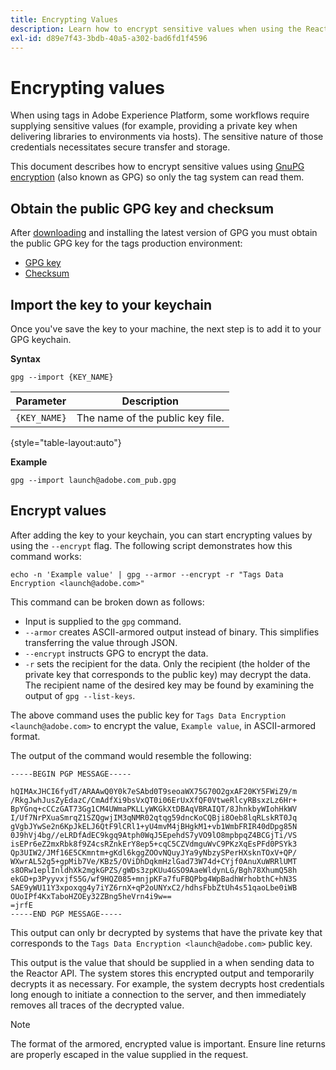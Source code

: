 ```yaml
---
title: Encrypting Values
description: Learn how to encrypt sensitive values when using the Reactor API.
exl-id: d89e7f43-3bdb-40a5-a302-bad6fd1f4596
---
```

# Encrypting values

When using tags in Adobe Experience Platform, some workflows require supplying sensitive values (for example, providing a private key when delivering libraries to environments via hosts). The sensitive nature of those credentials necessitates
secure transfer and storage.

This document describes how to encrypt sensitive values using [GnuPG encryption](https://www.gnupg.org/gph/en/manual/x110.html) (also known as GPG) so only the tag system can read them.

## Obtain the public GPG key and checksum

After [downloading](https://gnupg.org/download/) and installing the latest version of GPG you must obtain the public GPG key for the tags production environment:

* [GPG key](https://github.com/adobe/reactor-developer-docs/blob/master/files/launch%40adobe.com_pub.gpg)
* [Checksum](https://github.com/adobe/reactor-developer-docs/blob/master/files/launch%40adobe.com_pub.gpg.sum)

## Import the key to your keychain

Once you've save the key to your machine, the next step is to add it to your GPG keychain.

**Syntax**

```shell
gpg --import {KEY_NAME}
```

| Parameter | Description |
| --- | --- |
| `{KEY_NAME}` | The name of the public key file. |

{style="table-layout:auto"}

**Example**

```shell
gpg --import launch@adobe.com_pub.gpg
```

## Encrypt values

After adding the key to your keychain, you can start encrypting values by using the `--encrypt` flag. The following script demonstrates how this command works:

```shell
echo -n 'Example value' | gpg --armor --encrypt -r "Tags Data Encryption <launch@adobe.com>"
```

This command can be broken down as follows:

* Input is supplied to the `gpg` command.
* `--armor` creates ASCII-armored output instead of binary. This simplifies transferring the value through JSON.
* `--encrypt` instructs GPG to encrypt the data.
* `-r` sets the recipient for the data. Only the recipient (the holder of the private key that corresponds to the public key) may decrypt the data. The recipient name of the desired key may be found by examining the output of `gpg --list-keys`.

The above command uses the public key for `Tags Data Encryption <launch@adobe.com>` to encrypt the value, `Example value`, in ASCII-armored format.

The output of the command would resemble the following:

```shell
-----BEGIN PGP MESSAGE-----

hQIMAxJHCI6fydT/ARAAwQ0Y0k7eSAbd0T9seoaWX75G70O2gxAF20KY5FWiZ9/m
/RkgJwhJusZyEdazC/CmAdfXi9bsVxQT0i06ErUxXfQF0VtweRlcyRBsxzLz6Hr+
BpYGnq+cCCzGAT73Gg1CM4UWmaPKLLyWKGkXtDBAqVBRAIQT/8JhnkbyWIohHkWV
I/Uf7NrPXuaSmrqZ1SZQgwjIM3qNMR02qtqg59dncKoCQBji8Oeb8lqRLskRT0Jq
gVgbJYwSe2n6KpJkELJ6QtF9lCRl1+yU4mvM4jBHgkM1+vb1WmbFRIR40dDpg85N
0J9hVj4bg//eLRDfAdEC9kgq9Atph0WqJ5EpehdS7yVO9lO8mpbpqZ4BCGjTi/VS
isEPr6eZ2mxRbk8f9Z4csRZnkErY8ep5+cqC5CZVdmguWvC9PKzXqEsPFd0PSYk3
Qp3UIW2/JMf16E5CKmntm+gKdl6kggZOOvNQuyJYa9yNbzySPerHXsknTOxV+QP/
WXwrAL52g5+gpMib7Ve/KBz5/OViDhDqkmHzlGad73W74d+CYjf0AnuXuWRRlUMT
s8ORw1eplInldhXk2mgkGPZS/gWDs3zpKUu4GSO9AaeWldynLG/Bgh78XhumQ58h
ekGD+p3PyyvxjfS5G/wf9HQZ085+mnjpKFa7fuFBQPbg4WpBadhWrhobthC+hN3S
SAE9yWU11Y3xpoxqg4y7iYZ6rnX+qP2oUNYxC2/hdhsFbbZtUh4s51qaoLbe0iWB
OUoIPf4KxTaboHZOEy32ZBng5heVrn4i9w==
=jrfE
-----END PGP MESSAGE-----
```

This output can only br decrypted by systems that have the private key that
corresponds to the `Tags Data Encryption <launch@adobe.com>` public key.

This output is the value that should be supplied in a when sending data to the Reactor API. The system stores this encrypted output and temporarily decrypts it as necessary. For example, the system decrypts host credentials long enough to initiate a connection to the server, and then immediately removes all traces of the decrypted value.

>[!NOTE]
>
>The format of the armored, encrypted value is important. Ensure line returns are properly escaped in the value supplied in the request.
